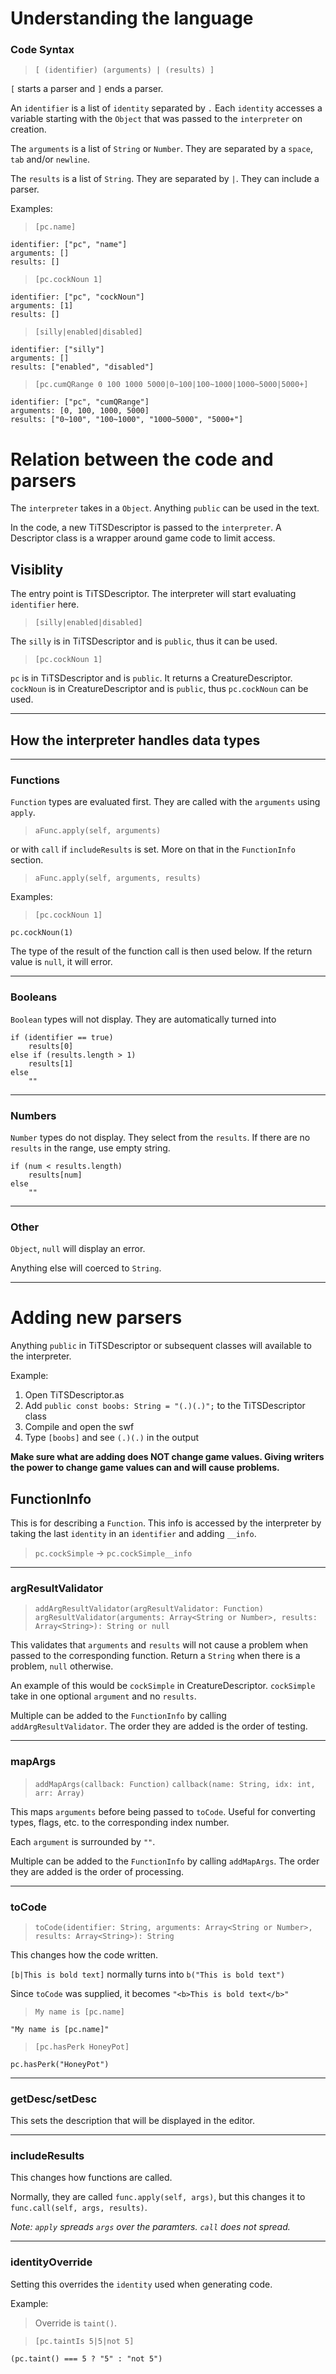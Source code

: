 # Understanding the language
### Code Syntax
> `[ (identifier) (arguments) | (results) ]`

`[` starts a parser and `]` ends a parser.

An `identifier` is a list of `identity` separated by `.` Each `identity` accesses a variable starting with the `Object` that was passed to the `interpreter` on creation.

The `arguments` is a list of `String` or `Number`. They are separated by a `space`, `tab` and/or `newline`.

The `results` is a list of `String`. They are separated by `|`. They can include a parser.

Examples:
> `[pc.name]`
```
identifier: ["pc", "name"]
arguments: []
results: []
```
> `[pc.cockNoun 1]`
```
identifier: ["pc", "cockNoun"]
arguments: [1]
results: []
```
> `[silly|enabled|disabled]`
```
identifier: ["silly"]
arguments: []
results: ["enabled", "disabled"]
```
> `[pc.cumQRange 0 100 1000 5000|0~100|100~1000|1000~5000|5000+]`
```
identifier: ["pc", "cumQRange"]
arguments: [0, 100, 1000, 5000]
results: ["0~100", "100~1000", "1000~5000", "5000+"]
```

# Relation between the code and parsers
The `interpreter` takes in a `Object`. Anything `public` can be used in the text.

In the code, a new TiTSDescriptor is passed to the `interpreter`. A Descriptor class is a wrapper around game code to limit access. 

## Visiblity
The entry point is TiTSDescriptor. The interpreter will start evaluating `identifier` here.

> `[silly|enabled|disabled]`

The `silly` is in TiTSDescriptor and is `public`, thus it can be used.

> `[pc.cockNoun 1]`

`pc` is in TiTSDescriptor and is `public`. It returns a CreatureDescriptor.
`cockNoun` is in CreatureDescriptor and is `public`, thus `pc.cockNoun` can be used.

---
## How the interpreter handles data types
---
### Functions
`Function` types are evaluated first. They are called with the `arguments` using `apply`.
> `aFunc.apply(self, arguments)`

or with `call` if `includeResults` is set. More on that in the `FunctionInfo` section.
> `aFunc.apply(self, arguments, results)`

Examples:
> `[pc.cockNoun 1]`
```
pc.cockNoun(1)
```

The type of the result of the function call is then used below.
If the return value is `null`, it will error. 

---
### Booleans
`Boolean` types will not display. They are automatically turned into 
```
if (identifier == true)
    results[0]
else if (results.length > 1)
    results[1]
else
    ""
```
---
### Numbers
`Number` types do not display. They select from the `results`. If there are no `results` in the range, use empty string.
```
if (num < results.length)
    results[num]
else
    ""
```
---
### Other
`Object`, `null` will display an error.

Anything else will coerced to `String`.

---
# Adding new parsers
Anything `public` in TiTSDescriptor or subsequent classes will available to the interpreter.

Example:
1. Open TiTSDescriptor.as
2. Add `public const boobs: String = "(.)(.)";` to the TiTSDescriptor class
3. Compile and open the swf
4. Type `[boobs]` and see `(.)(.)` in the output

**Make sure what are adding does NOT change game values. Giving writers the power to change game values can and will cause problems.**

## FunctionInfo
This is for describing a `Function`.
This info is accessed by the interpreter by taking the last `identity` in an `identifier` and adding `__info`.

> `pc.cockSimple` -> `pc.cockSimple__info`

---
### argResultValidator
> `addArgResultValidator(argResultValidator: Function)`
> `argResultValidator(arguments: Array<String or Number>, results: Array<String>): String or null`

This validates that `arguments` and `results` will not cause a problem when passed to the corresponding function. Return a `String` when there is a problem, `null` otherwise.

An example of this would be `cockSimple` in CreatureDescriptor. `cockSimple` take in one optional `argument` and no `results`.

Multiple can be added to the `FunctionInfo` by calling `addArgResultValidator`. The order they are added is the order of testing.

---
### mapArgs
> `addMapArgs(callback: Function)`
> `callback(name: String, idx: int, arr: Array)`

This maps `arguments` before being passed to `toCode`. Useful for converting types, flags, etc. to the corresponding index number.

Each `argument` is surrounded by `""`.

Multiple can be added to the `FunctionInfo` by calling `addMapArgs`. The order they are added is the order of processing.

---
### toCode
> `toCode(identifier: String, arguments: Array<String or Number>, results: Array<String>): String`

This changes how the code written.

`[b|This is bold text]` normally turns into `b("This is bold text")`

Since `toCode` was supplied, it becomes `"<b>This is bold text</b>"`

> `My name is [pc.name]`

```
"My name is [pc.name]"
```
> `[pc.hasPerk HoneyPot]`
```
pc.hasPerk("HoneyPot")
```
---
### getDesc/setDesc
This sets the description that will be displayed in the editor.

---
### includeResults
This changes how functions are called.

Normally, they are called `func.apply(self, args)`, but this changes it to `func.call(self, args, results)`.

*Note: `apply` spreads `args` over the paramters. `call` does not spread.*

---
### identityOverride
Setting this overrides the `identity` used when generating code.

Example:
> Override is `taint()`.

> `[pc.taintIs 5|5|not 5]`
```
(pc.taint() === 5 ? "5" : "not 5")
```